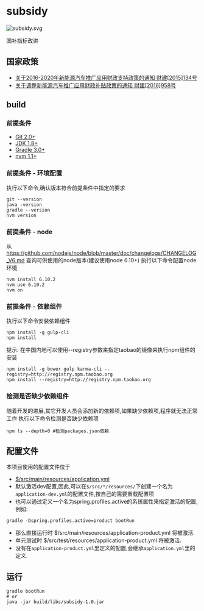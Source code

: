 # subsidy
![subsidy.svg](https://travis-ci.org/evcar-zd/subsidy.svg?branch=master)

国补指标改进

## 国家政策
+ [关于2016-2020年新能源汽车推广应用财政支持政策的通知 财建[2015]134号](http://jjs.mof.gov.cn/zhengwuxinxi/zhengcefagui/201504/t20150429_1224515.html)
+ [关于调整新能源汽车推广应用财政补贴政策的通知 财建[2016]958号](http://jjs.mof.gov.cn/zhengwuxinxi/tongzhigonggao/201612/t20161229_2508628.html)

## build

### 前提条件
- [Git 2.0+](http://git-scm.com/downloads)
- [JDK 1.8+](http://www.oracle.com/technetwork/java/javase/downloads/index.html)
- [Gradle 3.0+](http://gradle.org/gradle-download/)
- [nvm 1.1+](https://github.com/creationix/nvm)

### 前提条件 - 环境配置
执行以下命令,确认版本符合前提条件中指定的要求
```SHELL
git --version
java -version
gradle --version
nvm version
```

### 前提条件 - node
从 https://github.com/nodejs/node/blob/master/doc/changelogs/CHANGELOG_V6.md 查询可供使用的node版本(建议使用node 6.10+)
执行以下命令配置node环境
```SHELL
nvm install 6.10.2
nvm use 6.10.2
nvm on
```

### 前提条件 - 依赖组件
执行以下命令安装依赖组件
```SHELL
npm install -g gulp-cli
npm install
```
提示: 在中国内地可以使用--registry参数来指定taobao的镜像来执行npm组件的安装
```SHELL
npm install -g bower gulp karma-cli --registry=http://registry.npm.taobao.org
npm install --registry=http://registry.npm.taobao.org
```

### 检测是否缺少依赖组件
随着开发的进展,其它开发人员会添加新的依赖项,如果缺少依赖项,程序就无法正常工作
执行以下命令检测是否缺少依赖项
```SHELL
npm ls --depth=0 #检测packages.json依赖
```


## 配置文件
本项目使用的配置文件位于
- [$/src/main/resources/application.yml](https://github.com/evcar-zd/subsidy/blob/master/src/main/resources/application.yml)
- 默认激活dev配置,因此,可以在`$/src/*/resources/`下创建一个名为`application-dev.yml`的配置文件,按自己的需要重载配置项
- 也可以通过定义一个名为spring.profiles.active的系统属性来指定激活的配置,例如:
```SHELL
gradle -Dspring.profiles.active=product bootRun
```
- 那么直接运行时 $/src/main/resources/application-product.yml 将被激活.
- 单元测试时 $/src/test/resources/application-product.yml 将被激活.
- 没有在`application-product.yml`里定义的配置,会继承`application.yml`里的定义.

## 运行
```SHELL
gradle bootRun
# or
java -jar build/libs/subsidy-1.0.jar
```